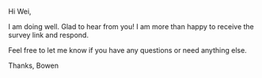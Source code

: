 Hi Wei,

I am doing well. Glad to hear from you! I am more than happy to receive the survey link and respond. 

Feel free to let me know if you have any questions or need anything else.

Thanks,
Bowen
